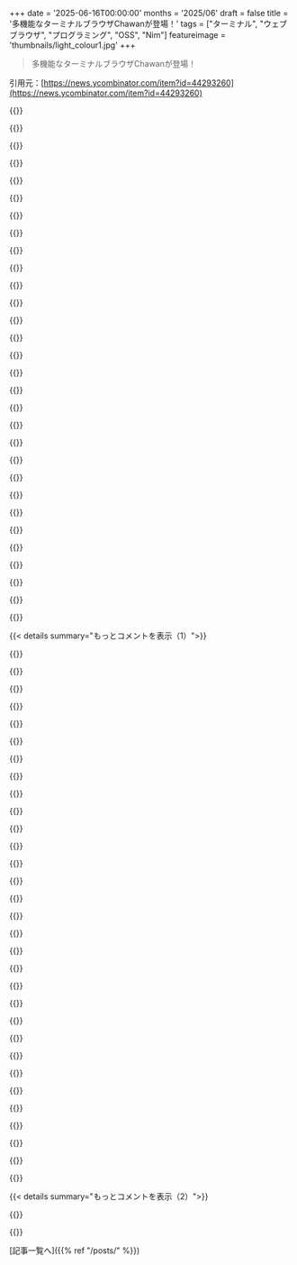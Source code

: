 +++
date = '2025-06-16T00:00:00'
months = '2025/06'
draft = false
title = '多機能なターミナルブラウザChawanが登場！'
tags = ["ターミナル", "ウェブブラウザ", "プログラミング", "OSS", "Nim"]
featureimage = 'thumbnails/light_colour1.jpg'
+++

> 多機能なターミナルブラウザChawanが登場！

引用元：[https://news.ycombinator.com/item?id=44293260](https://news.ycombinator.com/item?id=44293260)




{{<matomeQuote body="Nim製のターミナルベースのWebブラウザChawanについて詳しい紹介だよ。[1]許容範囲（個人差あり）のCSSレンダリングや一部のJSサポート、インライン画像（sixel/kitty）に対応してるんだ。http(s)以外にも(s)ftpやgopher、geminiなんかのプロトコルも使えるよ…。Chawanはもともとw3mのクローンとして始まったからUIは似てるんだけど、アーキテクチャは結構違ってて、ページ読み込みは別プロセスだし、プロトコルやファイルタイプの扱いは外部バイナリに分離されてるんだ。その面白い結果として、カスタムのインライン画像フォーマットのデコーダまで登録できるんだけど、実用的なケースはかなり少ないかもね。いくつかのWebサイトがChawanでどう表示されるかが見られるギャラリーはこちらだよ: https://chawan.net/gallery/index.html<br>[1]: https://nim-lang.org" userName="shiomiru" createdAt="2025/06/16 20:48:43" color="#785bff">}}




{{<matomeQuote body="ありがとう、ちょっと調べ物したい時に別のblinkエンジンを使わずに済む方法があるのはホント助かるよ！学校終わったら試してみるね ; )<br>まだ出てないみたいだけど、特にsixel使えない人にとってマジですごいハックなのが、Chromiumのターミナル移植版Carbonylだよ: https://github.com/fathyb/carbonyl。…でも元の作者さんが更新する時間がないみたいなんだ。だからすごく必要最低限で、キーボードショートカットとかファイル保存とかたくさんの機能が足りないんだけど、でも明らかに完全なWeb互換性があるし、とにかくめちゃくちゃクールなんだ。Rustのスキルがある誰かにまた引き継いでもらいたいなあって願ってるよ、最後に見た時（数ヶ月前）はどのフォークも全然勢いがなかったから。" userName="eMPee584" createdAt="2025/06/17 06:26:45" color="">}}




{{<matomeQuote body="余談だけどCarbonylのGitHub投稿見てるとさ、みんな作者さんの健康について、パレスチナ人だから無事かどうかって尋ね続けてるんだよね。<br>作者さんが無事だといいな。彼の仕事はホントに素晴らしかったと思うよ、マジで。戦争なんてクソ食らえだ。" userName="Imustaskforhelp" createdAt="2025/06/17 11:41:48" color="">}}




{{<matomeQuote body="@shiomiru<br>TTY関連のこういう概念について学ぶのに、あなたの意見で一番いいリソース（有料・無料問わず）は何？例えばhttps://www.linusakesson.net/programming/tty/index.phpは知ってるけど、termcapやterminfo、cursesには触れてないんだ。<br>コメントの一つにhttp://www.amazon.com/termcap-terminfo-OReilly-Nutshell-Lind...っていうO’Reillyの本や、<br>オンラインだとhttps://www.scribd.com/document/831486848/Termcap-and-Termin...)が紹介されてたけどね。" userName="onetom" createdAt="2025/06/17 06:31:11" color="#ff33a1">}}




{{<matomeQuote body="Chawanは独自のターミナルモジュールを使ってるから、標準のX/Open cursesについての知識はそんなに詳しくないんだ。<br>とは言え、実際のエスケープシーケンスに関しては、XTermのctlseqs.ms[1]がホントに貴重なリソースだよ。あとnick blackのnotcurses[2]からもたくさんのアイデアをもらったし、特に彼の「sprixels」についてのノート[3]はホントおすすめ。<br>[1]: https://invisible-island.net/xterm/ctlseqs/ctlseqs.html<br>[2]: https://nick-black.com/dankwiki/index.php/Notcurses<br>[3]: https://nick-black.com/dankwiki/index.php/Theory_and_Practic..." userName="shiomiru" createdAt="2025/06/17 08:53:35" color="#ff5733">}}




{{<matomeQuote body="これマジで美しく出来てるね。日常業務の一部でこれを使ってみて、どこまでいけるか見てみるよ。HNとかめちゃくちゃ綺麗に表示されるね。ありがとう！" userName="noufalibrahim" createdAt="2025/06/17 04:56:01" color="">}}




{{<matomeQuote body="いいね！見つけたバグは忘れずに報告してね。" userName="dotancohen" createdAt="2025/06/17 11:27:50" color="">}}




{{<matomeQuote body="これマジ印象的だね！これから追加予定とか、計画してる機能のロードマップってある？" userName="Hrun0" createdAt="2025/06/21 20:03:25" color="#ff33a1">}}




{{<matomeQuote body="一番近いものだと、これかな:<br>https://codeberg.org/bptato/chawan/raw/branch/master/todo、でもちょっと古いし、優先順位もあんまりつけてないんだけどね…。" userName="shiomiru" createdAt="2025/06/21 22:38:20" color="#785bff">}}




{{<matomeQuote body="これマジで超クールじゃん！すごいね。Nimで書かれてるのもいいね。<br>だけどさ、`cha example.com`ってやっても、hjklみたいなコマンドが全然使えないんだよね。唯一反応するのは数字を入力すると左下に出るとこだけ。あれで何ができるのかも分かんないや。<br>これって俺が見落としてるだけ？それともバグかな？<br>Mac OS Sequoia 15.5のApple SiliconでNim 2.24を使ってソースからビルドしたよ。ページはちゃんと表示されるんだけど、コマンドが動かないんだ。頼む！" userName="isaacvando" createdAt="2025/06/16 23:39:28" color="#38d3d3">}}




{{<matomeQuote body="Ghostty、iTerm2、Terminal.appで試してみたけど、全部同じ動きだったよ。" userName="isaacvando" createdAt="2025/06/16 23:56:27" color="#ff5733">}}




{{<matomeQuote body="バグだよ、報告サンキューね。チケット作ったよ：<br>https://todo.sr.ht/~bptato/chawan/63<br>https://git.sr.ht/~bptato/chawanからmacos-inputブランチをプルして、サイトを開いてコマンドをいくつか入力した後に作られる`a`ファイルの中身を教えてくれる？<br>（カレントディレクトリにできるはずだよ。）" userName="shiomiru" createdAt="2025/06/17 00:34:34" color="#ff5c5c">}}




{{<matomeQuote body="aファイルの中身はこれだよ。他に打ってほしいコマンドがあったら教えてね。<br>```<br>handleCommandInput 1, buffer ”” c ’j’<br>handleCommandInput 2, buffer ”” c ’j’<br>after handleCommandInput, buffer 0x104c5b780”j” c ’j’<br>handleCommandInput 1, buffer ”” c ’k’<br>handleCommandInput 2, buffer ”” c ’k’<br>after handleCommandInput, buffer 0x104ca8b70”k” c ’k’<br>handleCommandInput 1, buffer ”” c ’l’<br>handleCommandInput 2, buffer ”” c ’l’<br>after handleCommandInput, buffer 0x104c5bab0”l” c ’l’<br>handleCommandInput 1, buffer ”” c ’k’<br>handleCommandInput 2, buffer ”” c ’k’<br>after handleCommandInput, buffer 0x104ca8d20”k” c ’k’<br>handleCommandInput 1, buffer ”” c ’j’<br>handleCommandInput 2, buffer ”” c ’j’<br>after handleCommandInput, buffer 0x104c5b480”j” c ’j’<br>handleCommandInput 1, buffer ”” c ’h’<br>handleCommandInput 2, buffer ”” c ’h’<br>after handleCommandInput, buffer 0x104ca89c0”h” c ’h’<br>handleCommandInput 1, buffer ”” c ’g’<br>handleCommandInput 2, buffer ”” c ’g’<br>after handleCommandInput, buffer 0x104cae780”g” c ’g’<br>handleCommandInput 1, buffer ”” c ’1’<br>after handleCommandInput, buffer ”” c ’1’<br>handleCommandInput 1, buffer ”” c ’2’<br>after handleCommandInput, buffer ”” c ’2’<br>handleCommandInput 1, buffer ”” c ’3’<br>after handleCommandInput, buffer ”” c ’3’<br>handleCommandInput 1, buffer ”” c ’1’<br>after handleCommandInput, buffer ”” c ’1’<br>handleCommandInput 1, buffer ”” c ’2’<br>after handleCommandInput, buffer ”” c ’2’<br>handleCommandInput 1, buffer ”” c ’2’<br>after handleCommandInput, buffer ”” c ’2’<br>handleCommandInput 1, buffer ”” c ’3’<br>after handleCommandInput, buffer ”” c ’3’<br>handleCommandInput 1, buffer ”” c ’＼3’<br>handleCommandInput 2, buffer ”” c ’＼3’<br>after handleCommandInput, buffer 0x104cae690”＼3” c ’＼3’<br>handleCommandInput 1, buffer ”” c ’＼3’<br>handleCommandInput 2, buffer ”” c ’＼3’<br>after handleCommandInput, buffer 0x104adaed0”＼3” c ’＼3’<br>handleCommandInput 1, buffer ”” c ’＼3’<br>handleCommandInput 2, buffer ”” c ’＼3’<br>after handleCommandInput, buffer 0x104ca8720”＼3” c ’＼3’<br>handleCommandInput 1, buffer ”” c ’＼4’<br>handleCommandInput 2, buffer ”” c ’＼4’<br>after handleCommandInput, buffer 0x104bf8d80”＼4” c ’＼4’<br>handleCommandInput 1, buffer ”” c ’＼3’<br>handleCommandInput 2, buffer ”” c ’＼3’<br>after handleCommandInput, buffer 0x104caaa80”＼3” c ’＼3’<br>handleCommandInput 1, buffer ”” c ’＼4’<br>handleCommandInput 2, buffer ”” c ’＼4’<br>after handleCommandInput, buffer 0x104ca8e40”＼4” c ’＼4’<br>```" userName="isaacvando" createdAt="2025/06/17 01:02:36" color="#785bff">}}




{{<matomeQuote body="変だね、入力は見てるのにコマンドを評価してないみたい…OK、別のこと試してみよう。<br>masterブランチで、`cha -o’page.p=”pager.alert(config.page.j)”’ -V`って起動して`p`を押すと、ステータスラインに何か表示される？" userName="shiomiru" createdAt="2025/06/17 01:58:35" color="#45d325">}}




{{<matomeQuote body="俺もMac OSだけど、同じ問題に遭遇してる。`cha -o’page.p=”pager.alert(config.page.j)”’ -V`で開いて`p`を押してみたけど…何も起こらないね。" userName="erohead" createdAt="2025/06/17 15:37:26" color="#45d325">}}




{{<matomeQuote body="俺も何も起きないよ。" userName="isaacvando" createdAt="2025/06/18 02:09:27" color="">}}




{{<matomeQuote body="masterで直したよ。（clangのコンパイルエラーが原因だったんだ。かなり面白かったよ、詳細は上記のチケットを見てね。）<br>https://todo.sr.ht/~bptato/chawan/63" userName="shiomiru" createdAt="2025/06/21 07:00:33" color="#45d325">}}




{{<matomeQuote body="これすごくいいね！Lenovo M8 4th genにTermuxを入れて、ソースからコンパイルしたよ。Nimを入れるだけでよかった。root権限がなくてもちゃんとインストールできたのもいいね。" userName="FerretFred" createdAt="2025/06/17 04:52:29" color="">}}




{{<matomeQuote body="Linksでサイトを綺麗に見せるようにしてたんだけど、ChawanはCSSに対応してるからちょっと大変になったなー。Linksはマージンとかパディング無視してたから、リストとかの配置が簡単だったんだよね。" userName="mariusor" createdAt="2025/06/17 06:08:40" color="">}}




{{<matomeQuote body="本来は’ただ動く’はずなんだけどね…時々そうじゃないのは分かってる、それはバグだと思っていいよ。でも、グリッド表示でCSSをカスタマイズしたいなら、Chawanは標準の’grid’メディア機能に対応してるよ→ https://developer.mozilla.org/en-US/docs/Web/CSS/@media/grid" userName="shiomiru" createdAt="2025/06/17 08:45:16" color="#785bff">}}




{{<matomeQuote body="@media: gridのアドバイスに従って変更したら、全部綺麗になったよ！ここから確認できるよ→ https://brutalinks.tech （これ、HNみたいなリンクアグリゲーターなんだ）" userName="mariusor" createdAt="2025/06/18 10:03:06" color="#ff33a1">}}




{{<matomeQuote body="こんなCSS APIがあったなんて知らなかったよ。CSSに追加してみる、ありがとう！Linksで見た目がまともになるように頑張ったサイトに、CSSをほとんどなくした’シンプル’なスタイルもあるんだけど、代替スタイルシートのサポートについてイシュートラッカーで確認してみるね。" userName="mariusor" createdAt="2025/06/17 12:32:48" color="">}}




{{<matomeQuote body="長いことw3mを使ってる者だけど、試してみて気に入ったよ。すごくいいね。’Open URL’（アドレスバー）の機能がないのは設計上の選択なのかな？" userName="higon" createdAt="2025/06/17 04:04:45" color="">}}




{{<matomeQuote body="アドレスバーはC-l（control＋L）を押せば開くはずだよ。" userName="shiomiru" createdAt="2025/06/17 08:24:10" color="#38d3d3">}}




{{<matomeQuote body="素晴らしいね！ありがとう！もうtermcapとかncursesは使ってないんだね。端末の処理は自分で直接やってるの？またありがとう！" userName="silasdb" createdAt="2025/06/17 01:31:26" color="">}}




{{<matomeQuote body="Chawanはncursesは使ってなくてtermcapだけだったんだ。(ncursesはtermcapも実装してるけどね。)<br>w3mでtermcapに慣れてたからそれから始めたんだ。でもtermcapは古いし、モダンな端末の唯一有用な機能（true color）に対応できない。’80年代のハードウェア端末で偶然動くかも’って利点だけじゃ、余計な失敗モードを増やす価値はない。<br>だからterminfoに移行する代わりに、terminal queriesの方に完全に切り替えたんだ。(別の理由でも必要だったしね。)<br>XTermの互換性がある既知のTERM値を検出するために、組み込みの端末データベースはまだあるよ。でも、queriesにちゃんと応答する端末なら、TERM値が分からなくてもそのまま動くよ。" userName="shiomiru" createdAt="2025/06/17 02:10:24" color="#ff33a1">}}




{{<matomeQuote body="w3mでtermcapに慣れてたからそれから始めた。でもtermcapは古いし、モダンな端末の唯一有用な機能（true color）に対応できない。’80年代のハードウェア端末で偶然動くかも’って利点だけじゃ…<br>優先順位、だね。俺が端末を使ってる限りは、true colorより80年代のハードウェア端末サポートの方がいいな。でも、俺の唯一のハードウェア端末はVT-420だから、多分ベースのXTerm（モノクロ）をサポートしてるものなら大体動くと思うよ。" userName="NoGravitas" createdAt="2025/06/17 15:25:36" color="">}}




{{<matomeQuote body="TermuxからHNが一発で開けた時、マジでびっくりしたぜ！すっげえ仕事だね！" userName="ijustlovemath" createdAt="2025/06/16 21:48:48" color="">}}




{{<matomeQuote body="ありがとう:)興味あるならHNのユーザースタイルをここに貼っといたぜ。<br>https://lists.sr.ht/~bptato/chawan-devel/%3CD9S40OS2QWHL.PXQ...<br>主に投票矢印を直すためで、今はbackground-imageがplaceholdersでしか表示されねえんだ。" userName="shiomiru" createdAt="2025/06/16 22:15:32" color="#ff33a1">}}




{{<matomeQuote body="ついにターミナルでHNを見るいいツールが出たな！ありがとう！キーボードショートカットはどこで見つけられるんだ？vimキーバインドで動けるけど、戻り方が分からねえんだよな。" userName="greenspam" createdAt="2025/06/16 22:53:44" color="#38d3d3">}}




{{< details summary="もっとコメントを表示（1）">}}

{{<matomeQuote body="cha-config(5)かabout:chawanを見てくれよ。前者にはオンライン版もあるぜ。<br>https://chawan.net/doc/cha/config.html#pager-actions<br>ナビゲーションは特に、大文字Dで今のbufferを捨てて前のpageに戻れる。カンマ(,)でback、ピリオド(.)でforwardもあって、stackを壊さずに移動できるぜ。（まあ、実際はtreeだけどUIはstack扱いかな）" userName="shiomiru" createdAt="2025/06/16 23:08:41" color="#ff5c5c">}}




{{<matomeQuote body="Nimで書かれてるの見るの、いつも嬉しいわ。俺の初心者目線だと、C/C++とPythonの間にある一番面白いlanguageなんだよな。人気が出なかったのが残念だぜ。userbaseの規模に比べてuserのproductivityが高いのは、このtopicに詳しくなくても「やっぱそうだよな」って思わせてくれるんだ。" userName="poulpy123" createdAt="2025/06/17 09:08:14" color="">}}




{{<matomeQuote body="Nim(rod)はGolangよりちょっと前に出て、featureがかぶってたのが普及が進まなかった理由だろうな。" userName="pancsta" createdAt="2025/06/17 14:19:32" color="">}}




{{<matomeQuote body="macOSで ’make’ 一発で簡単にbuildできたぜ。クールだな。<br>新しいelinksのalternativeが出たのもいい感じだ。" userName="anta40" createdAt="2025/06/17 07:15:11" color="">}}




{{<matomeQuote body="terminalでMarkdown browser作るのってマジで筋が通ってるし、すげえうまくいくと思うんだ。よく考えたら、Netscapeっぽくpageのeditingもできるようにできるんじゃね？それはヤバいだろ。<br>Nimは最高なlanguageだし、これで使われてるの見るのは嬉しいぜ。" userName="desireco42" createdAt="2025/06/17 05:11:16" color="">}}




{{<matomeQuote body="glowがそれに近いぜ: https://github.com/charmbracelet/glow" userName="ralgozino" createdAt="2025/06/17 12:56:09" color="#45d325">}}




{{<matomeQuote body="ありがとう、これ良いの見つけたね" userName="desireco42" createdAt="2025/06/17 14:02:34" color="">}}




{{<matomeQuote body="これめっちゃ動くじゃん、s-search経由で触ってるんだけどw3mより全然良いね =)" userName="zquestz" createdAt="2025/06/17 03:31:23" color="#ff5c5c">}}




{{<matomeQuote body="コード読んでみるのおすすめだよ。Nimで書かれてるから読みやすいし（高性能）。HTML DOMとかWeb仕様の実装とか、やっかいな部分もあるけど、基本的な設定はすぐわかるよ。" userName="elcritch" createdAt="2025/06/16 23:14:42" color="#785bff">}}




{{<matomeQuote body="すごい！ しかもNimなんだ！" userName="corv" createdAt="2025/06/16 21:54:15" color="">}}




{{<matomeQuote body="あの画像、テキストUIでどうやって表示してんの？" userName="ieee2" createdAt="2025/06/17 11:13:04" color="">}}




{{<matomeQuote body="あー、わかったよ。SixelsかKitty protocolで表示してるんだって。対応してる画像形式はPNG, JPEG, BMP, GIF (stb_image), WebP (jebp), SVG (nanosvg)だよ。<br>設定ファイルで有効にできるみたい。" userName="ieee2" createdAt="2025/06/17 11:18:33" color="#ff5733">}}




{{<matomeQuote body="sixel使ってインライン表示。スクショ見てみ。悪くないよ。" userName="dotancohen" createdAt="2025/06/17 11:17:26" color="">}}




{{<matomeQuote body="うん、スクショ良いよね。だから聞いたんだよ。" userName="ieee2" createdAt="2025/06/17 11:19:16" color="">}}




{{<matomeQuote body="そういえばさ、TTYで画像とか動画をレンダリングするのって結構普通なんだよね。<br>fbida: https://www.kraxel.org/blog/linux/fbida/<br>mpv: https://mpv.io/<br>fbidaはscreenとかtmux使う時、たまに-dオプションで/dev/drm/何かしらを指定する必要あるかな。MPVはTTYで長いこと-vo=drm必要だったけど、ここ数ヶ月でいつも動くようになったね。良い改善 :)<br>ディスプレイサーバーいらないよ。" userName="ho_schi" createdAt="2025/06/17 11:22:20" color="#ff5733">}}




{{<matomeQuote body="今日初めて見たよ。ありがとう！" userName="ieee2" createdAt="2025/06/17 11:23:52" color="">}}




{{<matomeQuote body="このbrowser大好き！作ってくれてありがとう！" userName="hecanjog" createdAt="2025/06/16 21:10:07" color="">}}




{{<matomeQuote body="GPMに対応してる？" userName="marcodiego" createdAt="2025/06/16 21:35:56" color="">}}




{{<matomeQuote body="まだGPMには対応してないけど、XTermのmouse protocolは認識するよ。" userName="shiomiru" createdAt="2025/06/16 22:08:15" color="">}}




{{<matomeQuote body="マジで信じられないくらいすごい。gopherにも対応してるんだ。" userName="lucideer" createdAt="2025/06/17 00:21:36" color="#785bff">}}




{{<matomeQuote body="Dockerfile: https://paste.rs/egbGg<br>docker build -t chawan:0.2.0 .<br>docker run -it --rm chawan:0.2.0 https://news.ycombinator.com/" userName="adamseddie" createdAt="2025/06/17 10:38:21" color="#785bff">}}




{{<matomeQuote body="いい仕事してるね、本当にナイスな出来だよ、おめでとう。" userName="ericrenan" createdAt="2025/06/17 16:14:02" color="">}}




{{<matomeQuote body="tiny webのファンとしては、こういうprojectが見られるのはすごく嬉しいよ、（拍手）。" userName="agumonkey" createdAt="2025/06/16 22:45:00" color="">}}




{{<matomeQuote body="記事であった指摘（ホビーPJだって？とか、外部バイナリ、sixel/kitty、Mac対応どうなの？）について、開発者が理由を説明したり、賛同したり、Mac対応は協力をお願いしたりしてるよ。<br>詳しくはリンク見てね！ https://todo.sr.ht/~bptato/chawan/63" userName="shiomiru" createdAt="2025/06/17 08:58:05" color="#ff33a1">}}




{{<matomeQuote body="Chawanも良いけど、これも結構近いよ<br>https://www.brow.sh/" userName="baq" createdAt="2025/06/17 05:58:36" color="">}}




{{<matomeQuote body="もっと近いのはこれかな<br>https://github.com/chase/awrit<br>対応してるターミナルエミュレーターが必要だけどね。" userName="dodslaser" createdAt="2025/06/17 07:18:24" color="">}}




{{<matomeQuote body="これぞShow HNだよ！ ハッカーによるハッカーのためのもの！ なんでもかんでも真面目で野心的でつまらなくある必要はないんだよね。<br>君のフラストレーション、すごくわかるな〜。ほら、代わりに僕の半端なプロジェクトも批判してよ！ → https://akkartik.name/freewheeling-apps<br>一般論としては全くその通りだよ。" userName="akkartik" createdAt="2025/06/17 07:10:32" color="">}}




{{<matomeQuote body="まあ確かにね、全部が洗練されてたり製品レベルじゃなくていいのはわかるよ。<br>君の作品は目的を絞ってて、トレードオフにも正直で分かりやすい。それは珍しいことだね。<br>僕は趣味のツールとか実験的なのは大賛成だよ、ただ未完成な時には正直になろうぜって思ってるんだ。こっそり基準が下がるのは避けたいだけなんだよね。" userName="b0a04gl" createdAt="2025/06/17 07:20:47" color="#ff5c5c">}}




{{<matomeQuote body="未完成なものがあるなら正直になろうぜ<br>未完成なものはShow HNではちゃんとしたトピックだよ。趣味のツール、ちょっとした思いつきで作ったもの、学習目的のプロジェクト、全部トピックとしてあり。<br>一般的な不満を言うのは面白くないし、スレッドの質を下げるだけ。" userName="pvg" createdAt="2025/06/17 13:35:20" color="">}}




{{<matomeQuote body="でも、それがなんで問題なの？ 楽しむためだけにプロジェクトに取り組むのは全く正当じゃん。<br>ここはまさか「Hacker News」じゃないの？<br>ちなみに、これがStallmanによるハッカーの定義だよ→「プログラマーであることがハッカーであることとは違う。それは遊び心のある賢さを評価することだ。遊び心のある賢さなしにプログラマーにはなれるし、プログラミング以外の分野でも遊び心のある賢さは発揮できる。」" userName="invaliduser" createdAt="2025/06/17 07:04:18" color="">}}

{{</details>}}




{{< details summary="もっとコメントを表示（2）">}}

{{<matomeQuote body="楽しむために作るの、全然オッケーだよ。誰もそうじゃないなんて言ってない。<br>僕がちょっと異論を唱えたのは、それらを実際以上のものとして扱っちゃう時だけ。<br>僕は壊れたオモチャをたくさん作ったけど、それを過大に宣伝しないようにしてるんだ。<br>ブラウザのデモって呼ぶ？ クールだね。<br>ターミナルの代替って呼ぶ？ そしたら、まあ入力とかレンダリングとかJavaScriptのこと聞いちゃうよね。<br>それが面倒なら、もしかしたら僕がスレッドを間違えたのかもね。別に強いこだわりはないんだけど。" userName="b0a04gl" createdAt="2025/06/17 08:48:38" color="#785bff">}}

{{</details>}}



[記事一覧へ]({{% ref "/posts/" %}})
